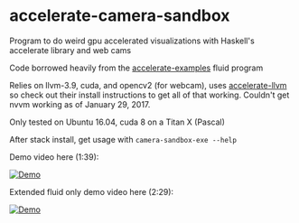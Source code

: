 # accelerate-camera-sandbox
Program to do weird gpu accelerated visualizations with Haskell's accelerate library and web cams

Code borrowed heavily from the [accelerate-examples](https://github.com/AccelerateHS/accelerate-examples) fluid program

Relies on llvm-3.9, cuda, and opencv2 (for webcam), uses [accelerate-llvm](https://github.com/AccelerateHS/accelerate-llvm) so check out their install instructions to get all of that working. Couldn't get nvvm working as of January 29, 2017. 

Only tested on Ubuntu 16.04, cuda 8 on a Titan X (Pascal)

After stack install, get usage with ```camera-sandbox-exe --help```

Demo video here (1:39):

[![Demo](https://img.youtube.com/vi/og7VCyBso3M/0.jpg)](https://www.youtube.com/watch?v=og7VCyBso3M)

Extended fluid only demo video here (2:29):

[![Demo](https://img.youtube.com/vi/NGpU9ThkPnQ/0.jpg)](https://www.youtube.com/watch?v=NGpU9ThkPnQ)
